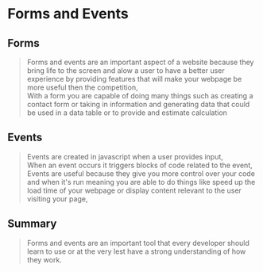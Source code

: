 # **Forms and Events**

## **Forms**  
>Forms and events are an important aspect of a website because they bring life to the screen and alow a user to have a better user experience by providing features that will make your webpage be more useful then the competition,  
With a form you are capable of doing many things such as creating a contact form or taking in information and generating data that could be used in a data table or to provide and estimate calculation 

## **Events**
>Events are created in javascript when a user provides input,  
When an event occurs it triggers blocks of code related to the event,  
Events are useful because they give you more control over your code and when it's run meaning you are able to do things like speed up the load time of your webpage or display content relevant to the user visiting your page,  

## **Summary**  
>Forms and events are an important tool that every developer should learn to use or at the very lest have a strong understanding of how they work.
